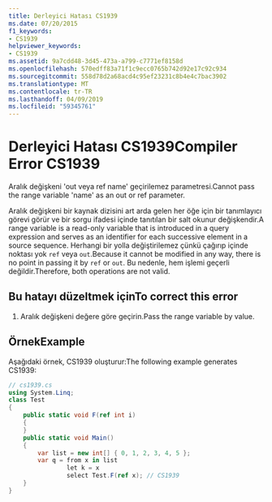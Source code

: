 ```yaml
---
title: Derleyici Hatası CS1939
ms.date: 07/20/2015
f1_keywords:
- CS1939
helpviewer_keywords:
- CS1939
ms.assetid: 9a7cdd48-3d45-473a-a799-c7771ef8158d
ms.openlocfilehash: 570edff83a71f1c9ecc0765b742d92e17c92c934
ms.sourcegitcommit: 558d78d2a68acd4c95ef23231c8b4e4c7bac3902
ms.translationtype: MT
ms.contentlocale: tr-TR
ms.lasthandoff: 04/09/2019
ms.locfileid: "59345761"
---
```

# <a name="compiler-error-cs1939"></a><span data-ttu-id="cfeb1-102">Derleyici Hatası CS1939</span><span class="sxs-lookup"><span data-stu-id="cfeb1-102">Compiler Error CS1939</span></span>
<span data-ttu-id="cfeb1-103">Aralık değişkeni 'out veya ref name' geçirilemez parametresi.</span><span class="sxs-lookup"><span data-stu-id="cfeb1-103">Cannot pass the range variable 'name' as an out or ref parameter.</span></span>  
  
 <span data-ttu-id="cfeb1-104">Aralık değişkeni bir kaynak dizisini art arda gelen her öğe için bir tanımlayıcı görevi görür ve bir sorgu ifadesi içinde tanıtılan bir salt okunur değişkendir.</span><span class="sxs-lookup"><span data-stu-id="cfeb1-104">A range variable is a read-only variable that is introduced in a query expression and serves as an identifier for each successive element in a source sequence.</span></span> <span data-ttu-id="cfeb1-105">Herhangi bir yolla değiştirilemez çünkü çağırıp içinde noktası yok `ref` veya `out`.</span><span class="sxs-lookup"><span data-stu-id="cfeb1-105">Because it cannot be modified in any way, there is no point in passing it by `ref` or `out`.</span></span> <span data-ttu-id="cfeb1-106">Bu nedenle, hem işlemi geçerli değildir.</span><span class="sxs-lookup"><span data-stu-id="cfeb1-106">Therefore, both operations are not valid.</span></span>  
  
## <a name="to-correct-this-error"></a><span data-ttu-id="cfeb1-107">Bu hatayı düzeltmek için</span><span class="sxs-lookup"><span data-stu-id="cfeb1-107">To correct this error</span></span>  
  
1. <span data-ttu-id="cfeb1-108">Aralık değişkeni değere göre geçirin.</span><span class="sxs-lookup"><span data-stu-id="cfeb1-108">Pass the range variable by value.</span></span>  
  
## <a name="example"></a><span data-ttu-id="cfeb1-109">Örnek</span><span class="sxs-lookup"><span data-stu-id="cfeb1-109">Example</span></span>  
 <span data-ttu-id="cfeb1-110">Aşağıdaki örnek, CS1939 oluşturur:</span><span class="sxs-lookup"><span data-stu-id="cfeb1-110">The following example generates CS1939:</span></span>  
  
```csharp  
// cs1939.cs  
using System.Linq;  
class Test  
{  
    public static void F(ref int i)  
    {  
    }  
    public static void Main()  
    {  
        var list = new int[] { 0, 1, 2, 3, 4, 5 };  
        var q = from x in list  
                let k = x  
                select Test.F(ref x); // CS1939  
    }  
}  
```
